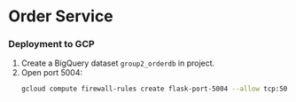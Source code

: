 # Order Service
### Deployment to GCP
1. Create a BigQuery dataset `group2_orderdb` in project.
2. Open port 5004:
   ```bash
   gcloud compute firewall-rules create flask-port-5004 --allow tcp:5004